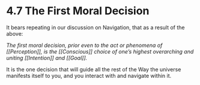 # 4.7 The First Moral Decision
It bears repeating in our discussion on Navigation, that as a result of the above: 

_The first moral decision, prior even to the act or phenomena of [[Perception]], is the [[Conscious]] choice of one’s highest overarching and uniting  [[Intention]] and [[Goal]]._ 

It is the one decision that will guide all the rest of the Way the universe manifests itself to you, and you interact with and navigate within it. 


